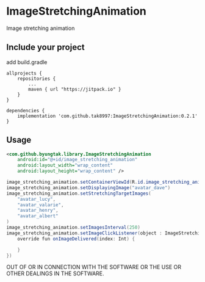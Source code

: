 # ImageStretchingAnimation
Image stretching animation

## Include your project
add build.gradle
```
allprojects {
	repositories {
		...
		maven { url "https://jitpack.io" }
	}
}
```
```
dependencies {
	implementation 'com.github.tak8997:ImageStretchingAnimation:0.2.1'
}
```

## Usage

```xml
<com.github.byungtak.library.ImageStretchingAnimation
    android:id="@+id/image_stretching_animation"
    android:layout_width="wrap_content"
    android:layout_height="wrap_content" />
```
```Java
image_stretching_animation.setContainerViewId(R.id.image_stretching_animation)
image_stretching_animation.setDisplayingImage("avatar_dave")
image_stretching_animation.setStretchingTargetImages(
	"avatar_lucy",
	"avatar_valarie",
	"avatar_henry",
	"avatar_albert"
)
image_stretching_animation.setImagesInterval(250)
image_stretching_animation.setImageClickListener(object : ImageStretchingAnimation.ImageTouchListener {
    override fun onImageDelivered(index: Int) {

    }
})
```

OUT OF OR IN CONNECTION WITH THE SOFTWARE OR THE USE OR OTHER DEALINGS IN THE
SOFTWARE.
```
